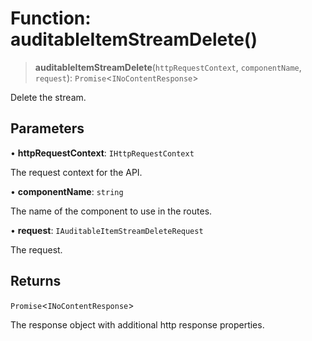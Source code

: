 # Function: auditableItemStreamDelete()

> **auditableItemStreamDelete**(`httpRequestContext`, `componentName`, `request`): `Promise`\<`INoContentResponse`\>

Delete the stream.

## Parameters

• **httpRequestContext**: `IHttpRequestContext`

The request context for the API.

• **componentName**: `string`

The name of the component to use in the routes.

• **request**: `IAuditableItemStreamDeleteRequest`

The request.

## Returns

`Promise`\<`INoContentResponse`\>

The response object with additional http response properties.
